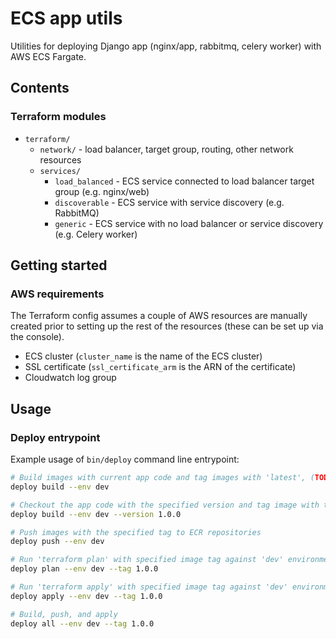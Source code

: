 # ECS app utils

Utilities for deploying Django app (nginx/app, rabbitmq, celery worker) with AWS ECS Fargate.

## Contents

### Terraform modules
* `terraform/`
    * `network/` - load balancer, target group, routing, other network resources
    * `services/`
        * `load_balanced` - ECS service connected to load balancer target group (e.g. nginx/web)
        * `discoverable` - ECS service with service discovery (e.g. RabbitMQ)
        * `generic` - ECS service with no load balancer or service discovery (e.g. Celery worker)

## Getting started

### AWS requirements
The Terraform config assumes a couple of AWS resources are manually created prior to setting up the rest of the resources (these can be set up via the console).
* ECS cluster (`cluster_name` is the name of the ECS cluster)
* SSL certificate (`ssl_certificate_arm` is the ARN of the certificate)
* Cloudwatch log group

## Usage

### Deploy entrypoint

Example usage of `bin/deploy` command line entrypoint:

```bash
# Build images with current app code and tag images with 'latest', (TODO --env arg is required atm but doesn't do anything here)
deploy build --env dev

# Checkout the app code with the specified version and tag image with that tag
deploy build --env dev --version 1.0.0

# Push images with the specified tag to ECR repositories
deploy push --env dev

# Run 'terraform plan' with specified image tag against 'dev' environment
deploy plan --env dev --tag 1.0.0

# Run 'terraform apply' with specified image tag against 'dev' environment
deploy apply --env dev --tag 1.0.0

# Build, push, and apply
deploy all --env dev --tag 1.0.0
```
